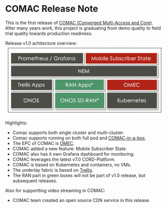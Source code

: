 # COMAC Release Note

This is the first release of [COMAC (Converged Multi-Access and Core)](https://www.opennetworking.org/comac/). 
After many years work, this project is graduating from demo quality to field trial quality towards production readiness.

Release v1.0 achitecture overview:
![release-overview](./images/release-overview.png)

Highlights:

* Comac supports both single cluster and multi-cluster.
* Comac supports running on both full pod and [COMAC-in-a-box](https://guide.opencord.org/profiles/comac/install/ciab.html).
* The EPC of COMAC is [OMEC](https://github.com/omec-project).
* COMAC added a new feature: Mobile Subscriber State.
* COMAC also has it own Grafana dashboard for monitoring.
* COMAC leverages the latest v7.0 CORD-Platform.
* COMAC is based on Kubernetes and containers, no VMs.
* The underlay fabric is based on [Trellis](https://docs.trellisfabric.org/).
* The RAN part in green boxes will not be part of v1.0 release, but subsequent releases.



Also for supportting video streaming in COMAC:

* COMAC team created an open source CDN service in this release.







